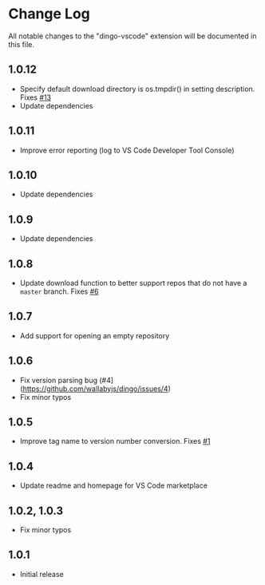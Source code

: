 # Change Log

All notable changes to the "dingo-vscode" extension will be documented in this file.

## 1.0.12
- Specify default download directory is os.tmpdir() in setting description. Fixes [#13](https://github.com/wallabyjs/dingo/issues/13)
- Update dependencies

## 1.0.11
- Improve error reporting (log to VS Code Developer Tool Console)

## 1.0.10
- Update dependencies

## 1.0.9
- Update dependencies

## 1.0.8
- Update download function to better support repos that do not have a `master` branch. Fixes [#6](https://github.com/wallabyjs/dingo/issues/6)

## 1.0.7
- Add support for opening an empty repository

## 1.0.6
- Fix version parsing bug (#4](https://github.com/wallabyjs/dingo/issues/4)
- Fix minor typos

## 1.0.5
- Improve tag name to version number conversion. Fixes [#1](https://github.com/wallabyjs/dingo/issues/1)

## 1.0.4
- Update readme and homepage for VS Code marketplace

## 1.0.2, 1.0.3
- Fix minor typos

## 1.0.1
- Initial release
